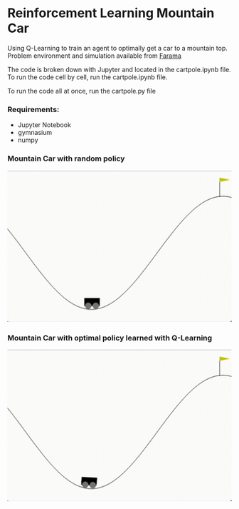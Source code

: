 # Reinforcement Learning Mountain Car

Using Q-Learning to train an agent to optimally get a car to a mountain top. Problem environment and simulation available from [Farama](https://gymnasium.farama.org/environments/classic_control/mountain_car/)

The code is broken down with Jupyter and located in the cartpole.ipynb file. To run the code cell by cell, run the cartpole.ipynb file.

To run the code all at once, run the cartpole.py file

### Requirements:

- Jupyter Notebook
- gymnasium
- numpy

### Mountain Car with random policy
![Random Policy Simulation](output/random.gif)



### Mountain Car with optimal policy learned with Q-Learning
![Q-Learning Policy Simulation](output/optimal.gif)

